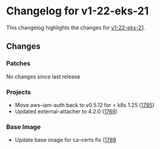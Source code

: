 # Changelog for v1-22-eks-21

This changelog highlights the changes for [v1-22-eks-21](https://github.com/aws/eks-distro/tree/v1-22-eks-21).

## Changes

### Patches
No changes since last release

### Projects
* Move aws-iam-auth back to v0.5.12 for < k8s 1.25 ([1785](https://github.com/aws/eks-distro/pull/1785))
* Updated external-attacher to 4.2.0 ([1769](https://github.com/aws/eks-distro/pull/1769))

### Base Image
* Update base image for ca-certs fix ([1789](https://github.com/aws/eks-distro/pull/1789)

